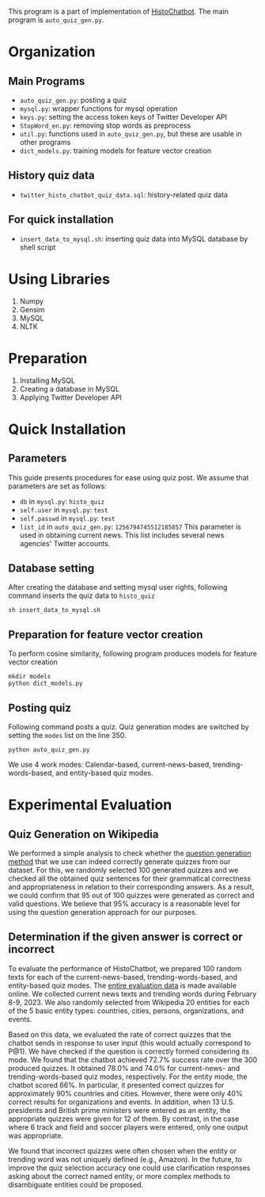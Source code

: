 This program is a part of implementation of [HistoChatbot](https://mobile.twitter.com/HistoChatbot). 
The main program is `auto_quiz_gen.py`.

# Organization
## Main Programs
* `auto_quiz_gen.py`: posting a quiz
* `mysql.py`: wrapper functions for mysql operation
* `keys.py`: setting the access token keys of Twitter Developer API
* `StopWord_en.py`: removing stop words as preprocess
* `util.py`: functions used in `auto_quiz_gen.py`, but these are usable in other programs
* `dict_models.py`: training models for feature vector creation


## History quiz data
* `twitter_histo_chatbot_quiz_data.sql`: history-related quiz data


## For quick installation
* `insert_data_to_mysql.sh`: inserting quiz data into MySQL database by shell script



# Using Libraries
1. Numpy
2. Gensim
3. MySQL
4. NLTK



# Preparation
1. Installing MySQL
2. Creating a database in MySQL
3. Applying Twitter Developer API



# Quick Installation
## Parameters
This guide presents procedures for ease using quiz post. We assume that parameters are set as follows:
* `db` in `mysql.py`: `histo_quiz`
* `self.user` in `mysql.py`: `test`
* `self.passwd` in `mysql.py`: `test`
* `list_id` in `auto_quiz_gen.py`: `1256794745512185857` This parameter is used in obtaining current news. This list includes several news agencies' Twitter accounts.


## Database setting
After creating the database and setting mysql user rights, following command inserts the quiz data to `histo_quiz`

```
sh insert_data_to_mysql.sh
```


## Preparation for feature vector creation
To perform cosine similarity, following program produces models for feature vector creation

```
mkdir models
python dict_models.py
```


## Posting quiz
Following command posts a quiz. Quiz generation modes are switched by setting the `modes` list on the line 350.
```
python auto_quiz_gen.py
```

We use 4 work modes: Calendar-based, current-news-based, trending-words-based, and entity-based quiz modes.

# Experimental Evaluation
## Quiz Generation on Wikipedia
We performed a simple analysis to check whether the [question generation method](https://aclanthology.org/D19-5821/) that we use can indeed correctly generate quizzes from our dataset. For this, we randomly selected 100 generated quizzes and we checked all the obtained quiz sentences for their grammatical correctness and appropriateness in relation to their corresponding answers. As a result, we could confirm that 95 out of 100 quizzes were generated as correct and valid questions. We believe that 95% accuracy is a reasonable level for using the question generation approach for our purposes.

## Determination if the given answer is correct or incorrect
To evaluate the performance of HistoChatbot, we prepared 100 random texts for each of the current-news-based, trending-words-based, and entity-based quiz modes. The [entire evaluation data](https://onl.bz/MKQJeWj) is made available online. We collected current news texts and trending words during February 8-9, 2023. We also randomly selected from Wikipedia 20 entities for each of the 5 basic entity types: countries, cities, persons, organizations, and events.

Based on this data, we evaluated the rate of correct quizzes that the chatbot sends in response to user input (this would actually correspond to P@1). We have checked if the question is correctly formed considering its mode. We found that the chatbot achieved 72.7% success rate over the 300 produced quizzes. It obtained 78.0% and 74.0% for current-news- and trending-words-based quiz modes, respectively. For the entity mode, the chatbot scored 66%. In particular, it presented correct quizzes for approximately 90% countries and cities. However, there were only 40\% correct results for organizations and events. In addition, when 13 U.S. presidents and British prime ministers were entered as an entity, the appropriate quizzes were given for 12 of them. By contrast, in the case where 6 track and field and soccer players were entered, only one output was appropriate.

We found that incorrect quizzes were often chosen when the entity or trending word was not uniquely defined (e.g., Amazon). In the future, to improve the quiz selection accuracy one could use clarification responses asking about the correct named entity, or more complex methods to disambiguate entities could be proposed. 
